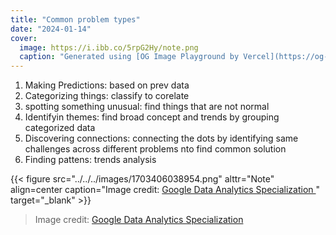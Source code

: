 ```yaml
---
title: "Common problem types"
date: "2024-01-14"
cover:
  image: https://i.ibb.co/5rpG2Hy/note.png
  caption: "Generated using [OG Image Playground by Vercel](https://og-playground.vercel.app/)"
---
```


1. Making Predictions: based on prev data
2. Categorizing things: classify to corelate
3. spotting something unusual: find things that are not normal
4. Identifyin themes: find broad concept and trends by grouping categorized data
5. Discovering connections: connecting the dots by identifying same challenges across different problems nto find common solution
6. Finding pattens: trends analysis

{{< figure src="../../../images/1703406038954.png" alttr="Note" align=center caption="Image credit: [Google Data Analytics Specialization ](https://www.coursera.org/specializations/data-analytics-certificate)" target="_blank" >}}

> Image credit: [Google Data Analytics Specialization ](https://www.coursera.org/specializations/data-analytics-certificate)
